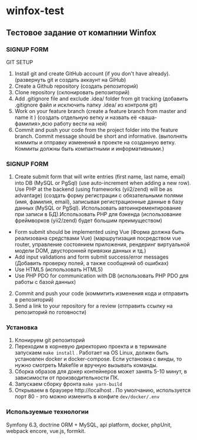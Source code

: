 # winfox-test
## Тестовое задание от комапнии Winfox

### SIGNUP FORM

GIT SETUP
1. Install git and create GitHub account (if you don't have already).
   (развернуть git и создать аккаунт на GiHub)
2. Create a Github repository
   (создать репозиторий)
3. Clone repository
   (склонировать репозиторий)
4. Add .gitignore file and exclude .idea/ folder from git tracking
   (добавить .gitignore файл и исключить папку .idea/ из контроля git)
5. Work on your feature branch (create a feature branch from master and name it <your-last-name>)
   (создать отдельную ветку и назвать её <ваша-фамилия>,всю работу вести на ней)
6. Commit and push your code from the project folder into the feature branch. Commit message should be short and informative.
  (выполнять коммиты и отправку изменений в проекте на созданную ветку. Коммиты должны быть компактными и информативными.)
  
### SIGNUP FORM

1. Create submit form that will write entries (first name, last name, email) into DB (MySQL or PgSql) (use auto-increment when adding a new row). Use PHP at the backend (using frameworks (yii2/zend) will be as advantage)
   (создать форму регистрации с обязательными полями (имя, фамилия, email), записывая регистрационные данные в базу данных (MySQL or PgSql). Использовать автоинкрементирование при записи в БД).Использовать PHP для бэкенда (использование фреймворков (yii2/zend) будет большим преимуществом)
+ Form submit should be implemented using Vue
  (Форма должна быть реализована средствами Vue) (маршрутизация посредством vue router, управление состоянием приложения, рендеринг виртуальной модели DOM, двусторонней привязки данных и тд.)
+ Add input validations and form submit success/error messages
  (Добавить проверку полей, а также сообщений об ошибках)
+ Use HTML5
  (использовать HTML5)
+ Use PHP PDO for communication with DB
  (использовать PHP PDO для работы с базой данных)
2. Commit and push your code
   (коммитить изменения кода и отправить в репозиторий)
3. Send a link to your repository for a review
   (отправить ссылку на репозиторий по готовности)


### Установка
1. Клонируем git репозиторий
2. Переходим в корневую директорию проекта и в терминале запускаем ``make install`` . Работает на OS Linux, должен быть установлен docker и docker-compose. Если установка с винды, то нужно смотреть Makefile и вручную вызывать команды.
3. Сборка образов для докер контейнеров может занять 5-10 минут, в зависимости от производительности ПК.
4. Запускаем сборку фронта ``make yarn-build``
5. Открываем в браузере http://localhost . По умолчанию, используется порт 80 - это можно изменить в конфиге ``dev/docker/.env``

### Используемые технологии
Symfony 6.3, doctrine ORM + MySQL, api platform, docker, phpUnit, webpack encore, vue.js, formkit.
